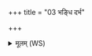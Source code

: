 +++
title = "03 भङ्धि दर्भ"

+++
<details><summary>मूलम् (WS)</summary>

भङ्धि दर्भ सपत्नान् मे भङ्धि मे पृतनायतः ।  
भङ्धि मे सर्वान् दुर्हार्दो भङ्धि मे द्विषतो मणे ॥ ३ ॥
</details>